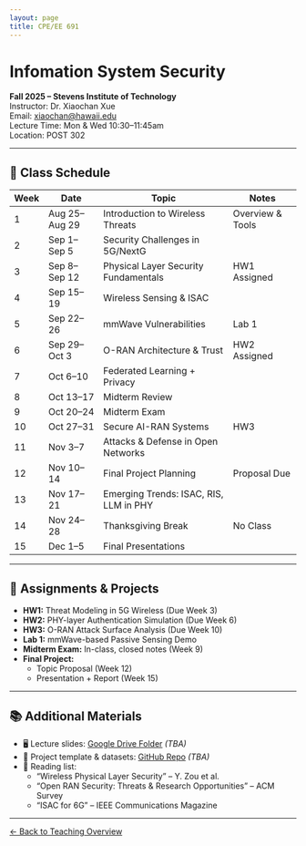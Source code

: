 ```yaml
---
layout: page
title: CPE/EE 691
---
```


# Infomation System Security 
**Fall 2025 – Stevens Institute of Technology**  
Instructor: Dr. Xiaochan Xue  
Email: xiaochan@hawaii.edu  
Lecture Time: Mon & Wed 10:30–11:45am  
Location: POST 302

---

## 📆 Class Schedule

| Week | Date         | Topic                                   | Notes             |
|------|--------------|-----------------------------------------|-------------------|
| 1    | Aug 25–Aug 29 | Introduction to Wireless Threats       | Overview & Tools  |
| 2    | Sep 1–Sep 5   | Security Challenges in 5G/NextG        |                   |
| 3    | Sep 8–Sep 12  | Physical Layer Security Fundamentals   | HW1 Assigned      |
| 4    | Sep 15–19     | Wireless Sensing & ISAC                |                   |
| 5    | Sep 22–26     | mmWave Vulnerabilities                 | Lab 1             |
| 6    | Sep 29–Oct 3  | O-RAN Architecture & Trust             | HW2 Assigned      |
| 7    | Oct 6–10      | Federated Learning + Privacy           |                   |
| 8    | Oct 13–17     | Midterm Review                         |                   |
| 9    | Oct 20–24     | Midterm Exam                           |                   |
| 10   | Oct 27–31     | Secure AI-RAN Systems                  | HW3               |
| 11   | Nov 3–7       | Attacks & Defense in Open Networks     |                   |
| 12   | Nov 10–14     | Final Project Planning                 | Proposal Due      |
| 13   | Nov 17–21     | Emerging Trends: ISAC, RIS, LLM in PHY |                   |
| 14   | Nov 24–28     | Thanksgiving Break                     | No Class          |
| 15   | Dec 1–5       | Final Presentations                    |                   |

---

## 📝 Assignments & Projects

- **HW1:** Threat Modeling in 5G Wireless (Due Week 3)  
- **HW2:** PHY-layer Authentication Simulation (Due Week 6)  
- **HW3:** O-RAN Attack Surface Analysis (Due Week 10)  
- **Lab 1:** mmWave-based Passive Sensing Demo  
- **Midterm Exam:** In-class, closed notes (Week 9)  
- **Final Project:**  
  - Topic Proposal (Week 12)  
  - Presentation + Report (Week 15)

---

## 📚 Additional Materials

- 🖥️ Lecture slides: [Google Drive Folder](#) *(TBA)*  
- 📁 Project template & datasets: [GitHub Repo](#) *(TBA)*  
- 📖 Reading list:
  - “Wireless Physical Layer Security” – Y. Zou et al.
  - “Open RAN Security: Threats & Research Opportunities” – ACM Survey
  - “ISAC for 6G” – IEEE Communications Magazine

---

[← Back to Teaching Overview](../teaching.md)